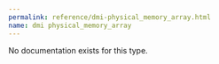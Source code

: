 ```yaml
---
permalink: reference/dmi-physical_memory_array.html
name: dmi physical_memory_array
---
```


No documentation exists for this type.
